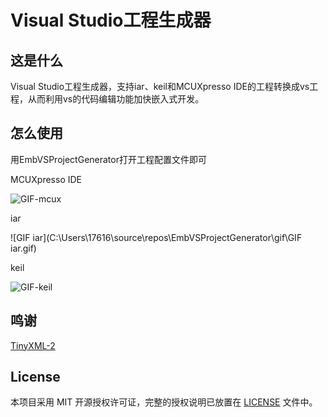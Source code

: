 # Visual Studio工程生成器

## 这是什么

Visual Studio工程生成器，支持iar、keil和MCUXpresso IDE的工程转换成vs工程，从而利用vs的代码编辑功能加快嵌入式开发。

## 怎么使用

用EmbVSProjectGenerator打开工程配置文件即可

MCUXpresso IDE

![GIF-mcux](C:\Users\17616\source\repos\EmbVSProjectGenerator\gif\GIF-mcux.gif)

iar

![GIF iar](C:\Users\17616\source\repos\EmbVSProjectGenerator\gif\GIF iar.gif)

keil

![GIF-keil](C:\Users\17616\source\repos\EmbVSProjectGenerator\gif\GIF-keil.gif)

## 鸣谢

[TinyXML-2](https://github.com/leethomason/tinyxml2)

## License

本项目采用 MIT 开源授权许可证，完整的授权说明已放置在 [LICENSE](https://github.com/beforelight/IMRT10XX/raw/master/LICENSE) 文件中。